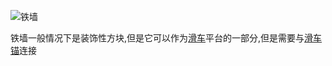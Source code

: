 ![铁墙](block:betterwithmods:iron_wall)

铁墙一般情况下是装饰性方块,但是它可以作为[滑车](pulley.md)平台的一部分,但是需要与[滑车锚](anchor.md)连接
